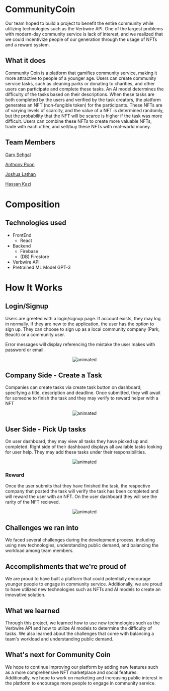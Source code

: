 
# CommunityCoin
Our team hoped to build a project to benefit the entire community while utilizing technologies such as the Verbwire API. One of the largest problems with modern-day community service is lack of interest, and we realized that we could incentivize people of our generation through the usage of NFTs and a reward system.

## What it does
Community Coin is a platform that gamifies community service, making it more attractive to people of a younger age. Users can create community service tasks, such as cleaning parks or donating to charities, and other users can participate and complete these tasks. An AI model determines the difficulty of the tasks based on their descriptions. When these tasks are both completed by the users and verified by the task creators, the platform generates an NFT (non-fungible token) for the participants. These NFTs are of varying levels of scarcity, and the value of a NFT is determined randomly, but the probability that the NFT will be scarce is higher if the task was more difficult. Users can combine these NFTs to create more valuable NFTs, trade with each other, and sell/buy these NFTs with real-world money.

## Team Members
[Garv Sehgal](https://www.linkedin.com/in/garv-s-64b238241/)

[Anthony Poon](https://www.linkedin.com/in/anthonypoon12/)

[Joshua Lathan](https://www.linkedin.com/in/joshua-latham-76140126b/)

[Hassan Kazi](https://www.linkedin.com/in/hassan-kaz1/)



# Composition
## Technologies used
* FrontEnd
    - React
* Backend
    - Firebase
    - (DB) Firestore
* Verbwire API 
* Pretrained ML Model GPT-3


# How It Works
## Login/Signup
Users are greeted with a login/signup page. If account exists, they may log in normally. If they are new to the application, the user has the option to sign up. They can choose to sign up as a local community company (Park, Beach) or a community user.

Error messages will display referencing the mistake the user makes with password or email.


<p align="center">
  <img src="https://github.com/hassankaz1/community_coin/blob/master/demo/login-signup.gif" alt="animated" />
</p>


## Company Side - Create a Task
Companies can create tasks via create task button on dashboard, specifying a title, description and deadline. Once submitted, they will await for someone to finish the task and they may verify to reward helper with a NFT

<p align="center">
  <img src="https://github.com/hassankaz1/community_coin/blob/master/demo/create_new_task.gif" alt="animated" />
</p>

## User Side - Pick Up tasks
On user dashboard, they may view all tasks they have picked up and completed. Right side of their dashboard displays all available tasks looking for user help. They may add these tasks under their responsibilities.

<p align="center">
  <img src="https://github.com/hassankaz1/community_coin/blob/master/demo/user_new_t.gif" alt="animated" />
</p>

### Reward

Once the user submits that they have finished the task, the respective company that posted the task will verify the task has been completed and will reward the user with an NFT. On the user dashboard they will see the rarity of the NFT recieved. 

<p align="center">
  <img src="https://github.com/hassankaz1/community_coin/blob/master/demo/nft_rewarded.png" alt="animated" />
</p>

## Challenges we ran into
We faced several challenges during the development process, including using new technologies, understanding public demand, and balancing the workload among team members.

## Accomplishments that we're proud of
We are proud to have built a platform that could potentially encourage younger people to engage in community service. Additionally, we are proud to have utilized new technologies such as NFTs and AI models to create an innovative solution.

## What we learned
Through this project, we learned how to use new technologies such as the Verbwire API and how to utilize AI models to determine the difficulty of tasks. We also learned about the challenges that come with balancing a team's workload and understanding public demand.

## What's next for Community Coin
We hope to continue improving our platform by adding new features such as a more comprehensive NFT marketplace and social features. Additionally, we hope to work on marketing and increasing public interest in the platform to encourage more people to engage in community service.